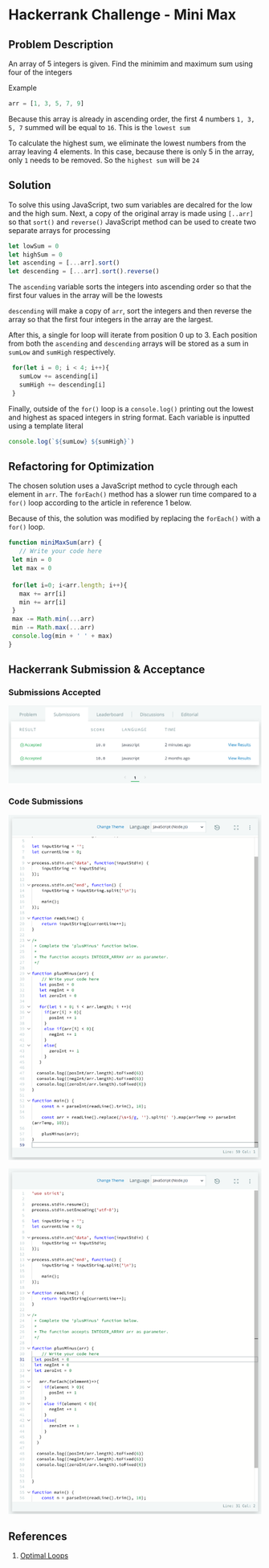 # Hackerrank Challenge - Mini Max

## Problem Description
An array of 5 integers is given. Find the minimim and maximum sum using four of the integers 

Example

 ``` JavaScript
 arr = [1, 3, 5, 7, 9]
 ```
Because this array is already in ascending order, the first 4 numbers `1, 3, 5, 7` summed will be equal to `16`. This is the `lowest sum`

To calculate the highest sum, we eliminate the lowest numbers from the array leaving 4 elements. In this case, because there is only 5 in the array, only `1` needs to be removed. So the `highest sum` will be `24`



## Solution
To solve this using JavaScript, two sum variables are decalred for the low and the high sum. Next, a copy of the original array is made using `[..arr]` so that `sort()` and `reverse()` JavaScript method can be used to create two separate arrays for processing

 ``` JavaScript
 let lowSum = 0
 let highSum = 0
 let ascending = [...arr].sort()
 let descending = [...arr].sort().reverse()
 ```
The `ascending` variable sorts the integers into ascending order so that the first four values in the array will be the lowests

`descending` will make a copy of `arr`, sort the integers and then reverse the array so that the first four integers in the array are the largest.

After this, a single for loop will iterate from position 0 up to 3. Each position from both the `ascending` and `descending` arrays will be stored as a sum in `sumLow` and `sumHigh` respectively. 


 ``` JavaScript
  for(let i = 0; i < 4; i++){
    sumLow += ascending[i]
    sumHigh += descending[i]
  }
 ```
Finally, outside of the `for()` loop is a `console.log()` printing out the lowest and highest as spaced integers in string format. Each variable is inputted using a template literal

 ``` JavaScript
console.log(`${sumLow} ${sumHigh}`)
 ```

## Refactoring for Optimization
The chosen solution uses a JavaScript method to cycle through each element in `arr`. The `forEach()` method has a slower run time compared to a `for()` loop according to the article in reference 1 below.

Because of this, the solution was modified by replacing the `forEach()` with a `for()` loop.

 ``` JavaScript
function miniMaxSum(arr) {
    // Write your code here
  let min = 0
  let max = 0

  for(let i=0; i<arr.length; i++){
    max += arr[i]
    min += arr[i]
  }
  max -= Math.min(...arr)
  min -= Math.max(...arr)
  console.log(min + ' ' + max)
}
 ```

## Hackerrank Submission & Acceptance 
### Submissions Accepted

![Accepted](images/accepted.png)

### Code Submissions
![Accepted](images/submission1.png)


![Accepted](images/submission2.png)

## References
1. [Optimal Loops](https://blog.bitsrc.io/finding-the-fastest-loop-type-in-javascript-38af16fe7b4f)
